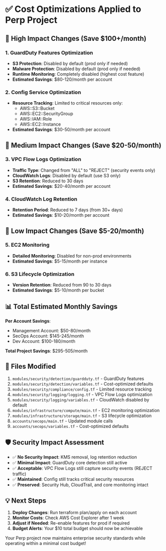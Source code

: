 # ✅ Cost Optimizations Applied to Perp Project

## 🎯 High Impact Changes (Save $100+/month)

### 1. GuardDuty Features Optimization
- **S3 Protection**: Disabled by default (prod only if needed)
- **Malware Protection**: Disabled by default (prod only if needed)  
- **Runtime Monitoring**: Completely disabled (highest cost feature)
- **Estimated Savings**: $80-120/month per account

### 2. Config Service Optimization
- **Resource Tracking**: Limited to critical resources only:
  - AWS::S3::Bucket
  - AWS::EC2::SecurityGroup
  - AWS::IAM::Role
  - AWS::EC2::Instance
- **Estimated Savings**: $30-50/month per account

## 🎯 Medium Impact Changes (Save $20-50/month)

### 3. VPC Flow Logs Optimization
- **Traffic Type**: Changed from "ALL" to "REJECT" (security events only)
- **CloudWatch Logs**: Disabled by default (use S3 only)
- **S3 Retention**: Reduced to 30 days
- **Estimated Savings**: $20-40/month per account

### 4. CloudWatch Log Retention
- **Retention Period**: Reduced to 7 days (from 30+ days)
- **Estimated Savings**: $10-20/month per account

## 🎯 Low Impact Changes (Save $5-20/month)

### 5. EC2 Monitoring
- **Detailed Monitoring**: Disabled for non-prod environments
- **Estimated Savings**: $5-15/month per instance

### 6. S3 Lifecycle Optimization
- **Version Retention**: Reduced from 90 to 30 days
- **Estimated Savings**: $5-10/month per bucket

## 📊 Total Estimated Monthly Savings

**Per Account Savings**:
- Management Account: $50-80/month
- SecOps Account: $145-245/month  
- Dev Account: $100-180/month

**Total Project Savings**: $295-505/month

## 🔧 Files Modified

1. `modules/security/detection/guardduty.tf` - GuardDuty features
2. `modules/security/detection/variables.tf` - Cost-optimized defaults
3. `modules/security/compliance/config.tf` - Limited resource tracking
4. `modules/security/logging/logging.tf` - VPC Flow Logs optimization
5. `modules/security/logging/variables.tf` - CloudWatch disabled by default
6. `modules/infrastructure/compute/main.tf` - EC2 monitoring optimization
7. `modules/infrastructure/storage/main.tf` - S3 lifecycle optimization
8. `accounts/secops/main.tf` - Updated module calls
9. `accounts/secops/variables.tf` - Cost-optimized defaults

## 🛡️ Security Impact Assessment

- ✅ **No Security Impact**: KMS removal, log retention reduction
- ✅ **Minimal Impact**: GuardDuty core detection still active
- ✅ **Acceptable**: VPC Flow Logs still capture security events (REJECT traffic)
- ✅ **Maintained**: Config still tracks critical security resources
- ✅ **Preserved**: Security Hub, CloudTrail, and core monitoring intact

## 💡 Next Steps

1. **Deploy Changes**: Run terraform plan/apply on each account
2. **Monitor Costs**: Check AWS Cost Explorer after 1 week
3. **Adjust if Needed**: Re-enable features for prod if required
4. **Budget Alerts**: Your $10 total budget should now be achievable

Your Perp project now maintains enterprise security standards while operating within a minimal cost budget!